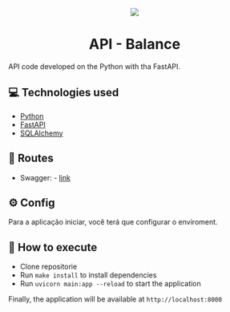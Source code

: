 <p align="center" >
<img src="https://media.licdn.com/dms/image/D4D0BAQHrtVlm9xmaKQ/company-logo_200_200/0/1682187727347?e=1691625600&v=beta&t=GoQLYPFFm2JlpXmrawlM_HZr_Kejhttnyyd0zVITan0" />
</p>
<h1 align="center">API - Balance</h1>


API code developed on the Python with tha FastAPI.

## 💻 Technologies used
- [Python](https://www.python.org/)
- [FastAPI](https://fastapi.tiangolo.com/)
- [SQLAlchemy](https://www.sqlalchemy.org/)

## 🔗 Routes

- Swagger: - [link](https://media.licdn.com/dms/image/D4D0BAQHrtVlm9xmaKQ/company-logo_200_200/0/1682187727347?e=1691625600&v=beta&t=GoQLYPFFm2JlpXmrawlM_HZr_Kejhttnyyd0zVITan0)

## ⚙️ Config

Para a aplicação iniciar, você terá que configurar o enviroment.

## 🚀 How to execute

- Clone repositorie
- Run `make install` to install dependencies
- Run `uvicorn main:app --reload` to start the application

Finally, the application will be available at `http://localhost:8000`
